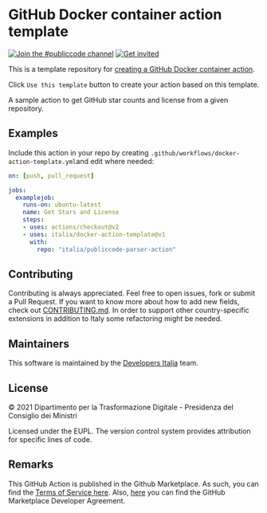 # GitHub Docker container action template

[![Join the #publiccode channel](https://img.shields.io/badge/Slack%20channel-%23publiccode-blue.svg?logo=slack)](https://developersitalia.slack.com/messages/CAM3F785T)
[![Get invited](https://slack.developers.italia.it/badge.svg)](https://slack.developers.italia.it/)

This is a template repository for [creating a GitHub Docker container action](https://help.github.com/en/actions/automating-your-workflow-with-github-actions/creating-a-docker-container-action).

Click `Use this template` button to create your action based on this template.

A sample action to get GitHub star counts and license from a given repository.

## Examples

Include this action in your repo by creating 
`.github/workflows/docker-action-template.yml`and edit where needed:

```yml
on: [push, pull_request]

jobs:
  examplejob:
    runs-on: ubuntu-latest
    name: Get Stars and License
    steps:
    - uses: actions/checkout@v2
    - uses: italia/docker-action-template@v1
      with:
        repo: "italia/publiccode-parser-action"
```

## Contributing

Contributing is always appreciated.
Feel free to open issues, fork or submit a Pull Request.
If you want to know more about how to add new fields, check out [CONTRIBUTING.md](CONTRIBUTING.md).
In order to support other country-specific extensions in addition to Italy some
refactoring might be needed.

## Maintainers

This software is maintained by the
[Developers Italia](https://developers.italia.it/) team.

## License

© 2021 Dipartimento per la Trasformazione Digitale - Presidenza del Consiglio dei
Ministri

Licensed under the EUPL.
The version control system provides attribution for specific lines of code.

## Remarks

This GitHub Action is published in the Github Marketplace.
As such, you can find the [Terms of Service here](https://docs.github.com/en/free-pro-team@latest/github/site-policy/github-marketplace-terms-of-service).
Also, [here](https://docs.github.com/en/free-pro-team@latest/github/site-policy/github-marketplace-developer-agreement)
you can find the GitHub Marketplace Developer Agreement.
